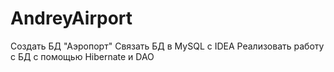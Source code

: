 # AndreyAirport
Создать БД "Аэропорт"
Связать БД в MySQL с IDEA
Реализовать работу с БД с помощью Hibernate и DAO
